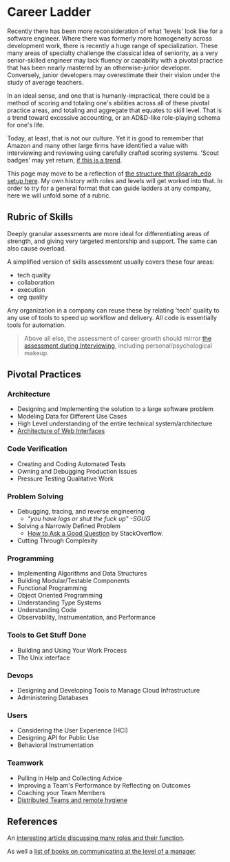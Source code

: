 # Career Ladder

Recently there has been more reconsideration of what 'levels' look like for a software engineer.  Where there was formerly more homogeneity across development work, there is recently a huge range of specialization. These many areas of specialty challenge the classical idea of seniority, as a very senior-skilled engineer may lack fluency or capability with a pivotal practice that has been nearly mastered by an otherwise-junior developer.  Conversely, junior developers may overestimate their their vision under the study of average teachers. 

In an ideal sense, and one that is humanly-impractical, there could be a method of scoring and totaling one's abilities across all of these pivotal practice areas, and  totaling and aggregate that equates to skill level.  That is a trend toward excessive accounting, or an AD&D-like role-playing schema for one's life.

Today, at least, that is not our culture.  Yet it is good to remember that Amazon and many other large firms have identified a value with interviewing and reviewing using carefully crafted scoring systems.  'Scout badges' may yet return, [if this is a trend](https://www.vegafactor.com).

This page may move to be a reflection of [the structure that @sarah_edo setup here](https://career-ladders.dev/engineering).  My own history with roles and levels will get worked into that.  In order to try for a general format that can guide ladders at any company, here we will unfold some of a rubric.

## Rubric of Skills

Deeply granular assessments are more ideal for differentiating areas of strength, and giving very targeted mentorship and support.  The same can also cause overload.   

A simplified version of skills assessment usually covers these four areas:

* tech quality
* collaboration
* execution
* org quality

Any organization in a company can reuse these by relating 'tech' quality to any use of tools to speed up workflow and delivery.  All code is essentially tools for automation.

> Above all else, the assessment of career growth should mirror [the assessment during Interviewing](https://newalexandria.github.io/leadership_readme/interviewing.html), including personal/psychological makeup.

## Pivotal Practices
### Architecture

* Designing and Implementing the solution to a large software problem
* Modeling Data for Different Use Cases
* High Level understanding of the entire technical system/architecture
* [Architecture of Web Interfaces](https://newalexandria.github.io/leadership_readme/web-app-anatomy-best-practices.html)

### Code Verification

* Creating and Coding Automated Tests
* Owning and Debugging Production Issues
* Pressure Testing Qualitative Work

### Problem Solving

* Debugging, tracing, and reverse engineering
  * *"you have logs or shut the fuck up" -SGUG*
* Solving a Narrowly Defined Problem
  * [How to Ask a Good Question](https://stackoverflow.com/help/how-to-ask) by StackOverflow.
* Cutting Through Complexity

### Programming

* Implementing Algorithms and Data Structures
* Building Modular/Testable Components
* Functional Programming
* Object Oriented Programming
* Understanding Type Systems
* Understanding Code
* Observability, Instrumentation, and Performance

### Tools to Get Stuff Done

* Building and Using Your Work Process
* The Unix interface

### Devops

* Designing and Developing Tools to Manage Cloud Infrastructure
* Administering Databases

### Users

* Considering the User Experience (HCI)
* Designing API for Public Use
* Behavioral Instrumentation

### Teamwork

* Pulling in Help and Collecting Advice
* Improving a Team's Performance by Reflecting on Outcomes
* Coaching your Team Members
* [Distributed Teams and remote hygiene](https://newalexandria.github.io/leadership_readme/remote-work.html)


## References

An [interesting article discussing many roles and their function](https://medium.com/javascript-scene/software-roles-and-titles-e3f0b69c410c).

As well a [list of books on communicating at the level of a manager](https://github.com/jesselpalmer/the-engineering-managers-booklist).